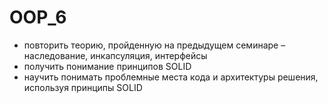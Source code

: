# OOP_6
- повторить теорию, пройденную на предыдущем семинаре – наследование, инкапсуляция, интерфейсы
- получить понимание принципов SOLID
- научить понимать проблемные места кода и архитектуры решения, используя принципы SOLID
